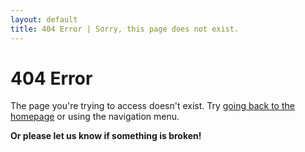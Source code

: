```yaml
---
layout: default
title: 404 Error | Sorry, this page does not exist.
--- 
```


# 404 Error
        
The page you're trying to access doesn't exist. 
Try [going back to the homepage](/bytemal.github.io/) or using the navigation menu.

**Or please let us know if something is broken!**


